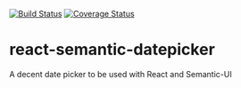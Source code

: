 [![Build Status](https://travis-ci.org/buildo/react-semantic-datepicker.svg?branch=master)](https://travis-ci.org/buildo/react-semantic-datepicker) [![Coverage Status](https://coveralls.io/repos/buildo/react-semantic-datepicker/badge.svg?branch=master)](https://coveralls.io/r/buildo/react-semantic-datepicker?branch=master)

# react-semantic-datepicker
A decent date picker to be used with React and Semantic-UI
